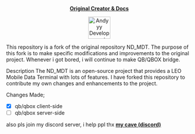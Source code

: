<p align="center"><b><a href="https://ndcore.dev/">Original Creator & Docs</a></b>

<div align="center">
    <a href="https://discord.gg/Z9Mxu72zZ6" target="_blank">
        <img src="https://discordapp.com/api/guilds/857672921912836116/widget.png?style=banner2" alt="Andyyy Development Server" height="60px" />
    </a>
</div>

This repository is a fork of the original repository ND_MDT. The purpose of this fork is to make specific modifications and improvements to the original project. Whenever i got bored, i will continue to make QB/QBOX bridge.

Description
The ND_MDT is an open-source project that provides a LEO Mobile Data Terminal with lots of features. I have forked this repository to contribute my own changes and enhancements to the project.

Changes Made;

 - [x] qb/qbox client-side
 - [ ] qb/qbox server-side

also pls join my discord server, i help ppl thx
<b><a href="https://discord.gg/4Y7E9WHadz">my cave (discord)</a></b>
